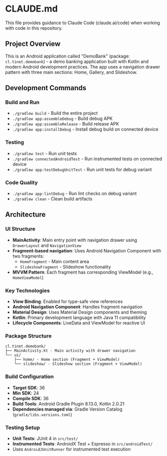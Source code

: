 # CLAUDE.md

This file provides guidance to Claude Code (claude.ai/code) when working with code in this repository.

## Project Overview

This is an Android application called "DemoBank" (package: `cl.tinet.demobank`) - a demo banking application built with Kotlin and modern Android development practices. The app uses a navigation drawer pattern with three main sections: Home, Gallery, and Slideshow.

## Development Commands

### Build and Run
- `./gradlew build` - Build the entire project
- `./gradlew app:assembleDebug` - Build debug APK
- `./gradlew app:assembleRelease` - Build release APK
- `./gradlew app:installDebug` - Install debug build on connected device

### Testing
- `./gradlew test` - Run unit tests
- `./gradlew connectedAndroidTest` - Run instrumented tests on connected device
- `./gradlew app:testDebugUnitTest` - Run unit tests for debug variant

### Code Quality
- `./gradlew app:lintDebug` - Run lint checks on debug variant
- `./gradlew clean` - Clean build artifacts

## Architecture

### UI Structure
- **MainActivity**: Main entry point with navigation drawer using `DrawerLayout` and `NavigationView`
- **Fragment-based navigation**: Uses Android Navigation Component with two fragments:
  - `HomeFragment` - Main content area
  - `SlideshowFragment` - Slideshow functionality
- **MVVM Pattern**: Each fragment has corresponding ViewModel (e.g., `HomeViewModel`)

### Key Technologies
- **View Binding**: Enabled for type-safe view references
- **Android Navigation Component**: Handles fragment navigation
- **Material Design**: Uses Material Design components and theming
- **Kotlin**: Primary development language with Java 11 compatibility
- **Lifecycle Components**: LiveData and ViewModel for reactive UI

### Package Structure
```
cl.tinet.demobank/
├── MainActivity.kt - Main activity with drawer navigation
└── ui/
    ├── home/ - Home section (Fragment + ViewModel)
    └── slideshow/ - Slideshow section (Fragment + ViewModel)
```

### Build Configuration
- **Target SDK**: 36
- **Min SDK**: 24
- **Compile SDK**: 36
- **Build Tools**: Android Gradle Plugin 8.13.0, Kotlin 2.0.21
- **Dependencies managed via**: Gradle Version Catalog (`gradle/libs.versions.toml`)

### Testing Setup
- **Unit Tests**: JUnit 4 in `src/test/`
- **Instrumented Tests**: AndroidX Test + Espresso in `src/androidTest/`
- Uses `AndroidJUnitRunner` for instrumented test execution